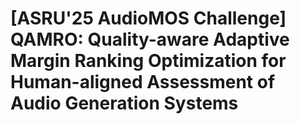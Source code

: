 # [ASRU'25 AudioMOS Challenge] QAMRO: Quality-aware Adaptive Margin Ranking Optimization for Human-aligned Assessment of Audio Generation Systems
